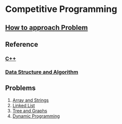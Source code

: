 # Competitive Programming

## [How to approach Problem](tips.md)

## Reference

### [C++](c_plus_plus/README.md)
### [Data Structure and Algorithm](dsa/README.md)


## Problems

1. [Array and Strings](problems\array_and_strings.md)
2. [Linked List](problems\linked_list.md)
3. [Tree and Graphs](problems\tree_graph.md)
4. [Dynamic Programming](problems\dp.md)
